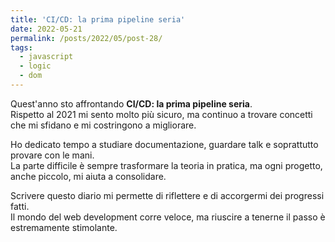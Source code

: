 ```yaml
---
title: 'CI/CD: la prima pipeline seria'
date: 2022-05-21
permalink: /posts/2022/05/post-28/
tags:
  - javascript
  - logic
  - dom
---
```


Quest'anno sto affrontando **CI/CD: la prima pipeline seria**.  
Rispetto al 2021 mi sento molto più sicuro, ma continuo a trovare concetti che mi sfidano e mi costringono a migliorare.

Ho dedicato tempo a studiare documentazione, guardare talk e soprattutto provare con le mani.  
La parte difficile è sempre trasformare la teoria in pratica, ma ogni progetto, anche piccolo, mi aiuta a consolidare.

Scrivere questo diario mi permette di riflettere e di accorgermi dei progressi fatti.  
Il mondo del web development corre veloce, ma riuscire a tenerne il passo è estremamente stimolante.

